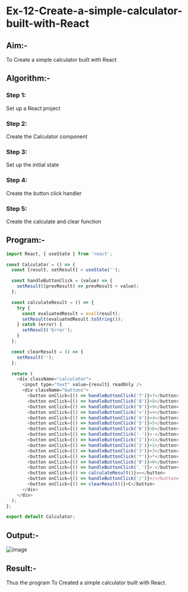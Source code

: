 # Ex-12-Create-a-simple-calculator-built-with-React
## Aim:-
To Create a simple calculator built with React
## Algorithm:-
### Step 1: 
Set up a React project
### Step 2: 
Create the Calculator component
### Step 3: 
Set up the initial state
### Step 4: 
Create the button click handler
### Step 5:
Create the calculate and clear function
## Program:-
```js
import React, { useState } from 'react';

const Calculator = () => {
  const [result, setResult] = useState('');

  const handleButtonClick = (value) => {
    setResult((prevResult) => prevResult + value);
  };

  const calculateResult = () => {
    try {
      const evaluatedResult = eval(result);
      setResult(evaluatedResult.toString());
    } catch (error) {
      setResult('Error');
    }
  };

  const clearResult = () => {
    setResult('');
  };

  return (
    <div className="calculator">
      <input type="text" value={result} readOnly />
      <div className="buttons">
        <button onClick={() => handleButtonClick('7')}>7</button>
        <button onClick={() => handleButtonClick('8')}>8</button>
        <button onClick={() => handleButtonClick('9')}>9</button>
        <button onClick={() => handleButtonClick('+')}>+</button>
        <button onClick={() => handleButtonClick('4')}>4</button>
        <button onClick={() => handleButtonClick('5')}>5</button>
        <button onClick={() => handleButtonClick('6')}>6</button>
        <button onClick={() => handleButtonClick('-')}>-</button>
        <button onClick={() => handleButtonClick('1')}>1</button>
        <button onClick={() => handleButtonClick('2')}>2</button>
        <button onClick={() => handleButtonClick('3')}>3</button>
        <button onClick={() => handleButtonClick('*')}>*</button>
        <button onClick={() => handleButtonClick('0')}>0</button>
        <button onClick={() => handleButtonClick('.')}>.</button>
        <button onClick={() => calculateResult()}>=</button>
        <button onClick={() => handleButtonClick('/')}>/</button>
        <button onClick={() => clearResult()}>C</button>
      </div>
    </div>
  );
};

export default Calculator;

```
## Output:-
![image](https://github.com/Bharath745/19AI545-Ex-06/assets/94508354/ec67ba05-9983-451f-bd97-e88570ce83e8)

## Result:-
Thus the program To Created a simple calculator built with React.
